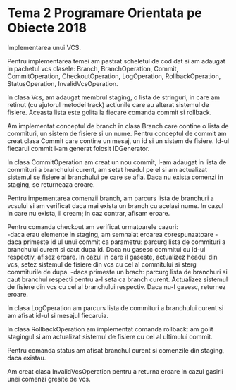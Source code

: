 # Tema 2 Programare Orientata pe Obiecte 2018
Implementarea unui VCS.

Pentru implementarea temei am pastrat scheletul de cod dat si am adaugat in
pachetul vcs clasele: Branch, BranchOperation, Commit, CommitOperation,
CheckoutOperation, LogOperation, RollbackOperation, StatusOperation,
InvalidVcsOperation.

In clasa Vcs, am adaugat membrul staging, o lista de stringuri, in care am
retinut (cu ajutorul metodei track) actiunile care au alterat sistemul de
fisiere. Aceasta lista este golita la fiecare comanda commit si rollback.

Am implementat conceptul de branch in clasa Branch care contine o lista de
commituri, un sistem de fisiere si un nume. Pentru conceptul de commit am 
creat clasa Commit care contine un mesaj, un id si un sistem de fisiere.
Id-ul fiecarui commit l-am generat folosit IDGenerator.

In clasa CommitOperation am creat un nou commit, l-am adaugat in lista de
commituri a branchului curent, am setat headul pe el si am actualizat sistemul
se fisiere al branchului pe care se afla. Daca nu exista comenzi in staging,
se returneaza eroare.

Pentru impementarea comenzii branch, am parcurs lista de branchuri a vcsului si
am verificat daca mai exista un branch cu acelasi nume. In cazul in care nu
exista, il cream; in caz contrar, afisam eroare.

Pentru comanda checkout am verificat urmatoarele cazuri:   
-daca erau elemente in staging, am semnalat eroarea corespunzatoare
-daca primeste id ul unui commit ca parametru: parcurg lista de commituri a
branchului curent si caut dupa id. Daca nu gasesc commitul cu id-ul respectiv,
afisez eroare. In cazul in care il gaseste, actualizez headul din vcs, setez
sistemul de fisiere din vcs cu cel al commitului si sterg commiturile de dupa.
-daca primeste un brach: parcurg lista de branchuri si caut branchul respecti
pentru a-l seta ca branch curent. Actualizez sistemul de fisiere din vcs cu cel
al branchului respectiv. Daca nu-l gasesc, returnez eroare.

In clasa LogOperation am parcurs lista de commituri a branchului curent si am
afisat id-ul si mesajul fiecaruia.

In clasa RollbackOperation am implementat comanda rollback: am golit stagingul
si am actualizat sistemul de fisiere cu cel al ultimului commit.

Pentru comanda status am afisat branchul curent si comenzile din staging, daca
existau.

Am creat clasa InvalidVcsOperation pentru a returna eroare in cazul gasirii unei
comenzi gresite de vcs.
